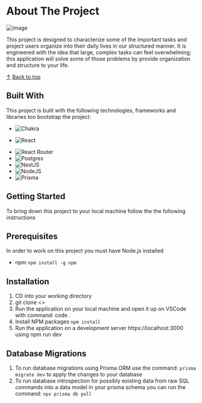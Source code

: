 # About The Project

![image](https://github.com/jonathan9-9/project-manager/assets/129327394/10e61de5-99d9-4f0a-b881-86abf46cd804)

This project is designed to characterize some of the important tasks and project users organize into their daily lives in our structured manner. It is engineered with the idea that large,
complex tasks can feel overwhelming; this application will solve some of those problems by provide organization and structure to your life.


<a class="top-link hide" href="#top">↑</a>
<a name="top">[Back to top](https://github.com/jonathan9-9/project-manager/blob/main/README.md)</a>

## Built With

This project is built with the following technologies, frameworks and libraries too bootstrap the project:

+ ![Chakra](https://img.shields.io/badge/chakra-%234ED1C5.svg?style=for-the-badge&logo=chakraui&logoColor=white)
* ![React](https://img.shields.io/badge/react-%2320232a.svg?style=for-the-badge&logo=react&logoColor=%2361DAFB)
+ ![React Router](https://img.shields.io/badge/React_Router-CA4245?style=for-the-badge&logo=react-router&logoColor=white)
+ ![Postgres](https://img.shields.io/badge/postgres-%23316192.svg?style=for-the-badge&logo=postgresql&logoColor=white)
+ ![NestJS](https://img.shields.io/badge/nestjs-%23E0234E.svg?style=for-the-badge&logo=nestjs&logoColor=white)
+ ![NodeJS](https://img.shields.io/badge/node.js-6DA55F?style=for-the-badge&logo=node.js&logoColor=white)
+ ![Prisma](https://img.shields.io/badge/Prisma-3982CE?style=for-the-badge&logo=Prisma&logoColor=white)


## Getting Started

To bring down this project to your local machine follow the the following instructions

## Prerequisites

In order to work on this project you must have Node.js installed
+ npm
  `npm install -g npm`

## Installation

1. CD into your working directory
1. git clone <<github url>>
1. Run the application on your local machine and open it up on VSCode with command: code .
1. Install NPM packages
   `npm install`
1. Run the application on a development server https://localhost:3000 using npm run dev

## Database Migrations

1. To run database migrations using Prisma ORM use the command: `prisma migrate dev` to apply the changes to your database
1. To run database introspection for possibly existing data from raw SQL commands into a data model in your prisma schema you can run the command: `npx prisma db pull`
  
